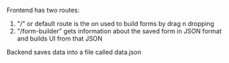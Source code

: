 Frontend has two routes:
1. "/" or default route is the on used to build forms by drag n dropping
2. "/form-builder" gets information about the saved form in JSON format and builds UI from that JSON

Backend saves data into a file called data.json